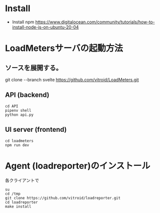 # Install

* Install npm https://www.digitalocean.com/community/tutorials/how-to-install-node-js-on-ubuntu-20-04

# LoadMetersサーバの起動方法
## ソースを展開する。
git clone --branch svelte https://github.com/vitroid/LoadMeters.git

## API (backend)
```shell
cd API
pipenv shell
python api.py
```
## UI server (frontend)
```shell
cd loadmeters
npm run dev
```

# Agent (loadreporter)のインストール
各クライアントで

```shell
su
cd /tmp
git clone https://github.com/vitroid/loadreporter.git
cd loadreporter
make install
```